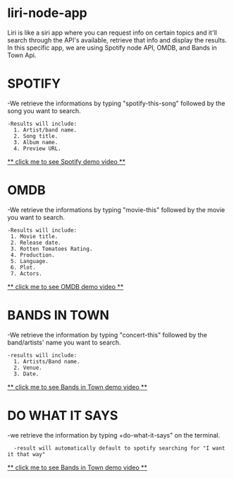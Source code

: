 # liri-node-app

Liri is like a siri app where you can request info on certain topics and it'll search through the API's available, retrieve that info and display the results. In this specific app, we are using Spotify node API, OMDB, and Bands in Town Api.

# SPOTIFY
  -We retrieve the informations by typing "spotify-this-song" followed by the song you want to search.

    -Results will include:
      1. Artist/band name.
      2. Song title.
      3. Album name.
      4. Preview URL.
      
   [ ** click me to see Spotify demo video **](https://drive.google.com/file/d/1a0_fNhs-uxs6HzEZftN46rJPByQhWOUR/view?usp=sharing)


# OMDB
  -We retrieve the informations by typing "movie-this" followed by the movie you want to search.
      
    -Results will include:
     1. Movie title.
     2. Release date.
     3. Rotten Tomatoes Rating.
     4. Production.
     5. Language.
     6. Plot.
     7. Actors.
     
   [ ** click me to see OMDB demo video **](https://drive.google.com/file/d/14xcUJ07nV6bFHD-CRLL_KMxV7CKOtUEu/view?usp=sharing)
      

# BANDS IN TOWN
  -We retrieve the information by typing "concert-this" followed by the band/artists' name you want to search.
  
    -results will include:
      1. Artists/Band name.
      2. Venue.
      3. Date.
      
  
   [ ** click me to see Bands in Town demo video **](https://drive.google.com/file/d/1a5ypm9cZQq0LaFoBczYlmH8nGecb29Iy/view?usp=sharing)
   
   
# DO WHAT IT SAYS
  -we retrieve the information by typing +do-what-it-says" on the terminal.
    
      -result will automatically default to spotify searching for "I want it that way"
      
  [ ** click me to see Bands in Town demo video **](https://drive.google.com/file/d/120BEEiii88gmx7o-F_fAZgk6LEixXX0g/view?usp=sharing)
